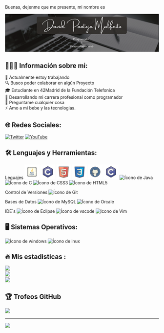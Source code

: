 Buenas, dejenme que me presente, mi nombre es

<div align="center">
<img src="https://raw.githubusercontent.com/DPM81Dev/DPM81Dev/main/dpmbanner.png" />
</div>

## 👩🏻‍🦲 Información sobre mi:
💼 Actualmente estoy trabajando<br> 🔍 Busco poder colaborar en algún Proyecto<br>🎓 Estudiante en 42Madrid de la Fundación Telefonica<br>🤝 Desarrollando mi carrera profesional como programador<br>💬 Preguntame cualquier cosa<br>⚡ Amo a mi bebe y las tecnologias.

## 🌐 Redes Sociales:
<a href="https://www.linkedin.com/in/dpm81dev/" img src="https://github.com/DPM81Dev/DPM81Dev/blob/main/linkedin.png" width="48" height="48" a> [![Twitter](https://img.shields.io/badge/Twitter-%231DA1F2.svg?logo=Twitter&logoColor=white)](https://twitter.com/DPM81Dev) [![YouTube](https://img.shields.io/badge/YouTube-%23FF0000.svg?logo=YouTube&logoColor=white)](https://youtube.com/@https://www.youtube.com/@code-lofi ) 

## 🛠 Lenguajes y Herramientas:

Leguajes
<img src="https://github.com/DPM81Dev/DPM81Dev/blob/main/icons8-java.svg" width="48" height="48">
<img src="https://github.com/DPM81Dev/DPM81Dev/blob/main/icons8-c-programming.svg" width="48" height="48">
<img src="https://github.com/DPM81Dev/DPM81Dev/blob/main/icons8-html-5.svg" width="48" height="48">
<img src="https://github.com/DPM81Dev/DPM81Dev/blob/main/icons8-css3.svg" width="48" height="48">
<img src="https://github.com/DPM81Dev/DPM81Dev/blob/main/icons8-github.svg" width="48" height="48">
<img src="https://github.com/DPM81Dev/DPM81Dev/blob/main/icons8-c-programming.svg" width="48" height="48">
<img src="https://cdn.jsdelivr.net/gh/devicons/devicon@latest/icons/java/java-original.svg" alt="Ícono de Java" width="64" height="64"/> <img src="https://cdn.jsdelivr.net/gh/devicons/devicon@latest/icons/c/c-original.svg" alt="Ícono de C" width="64" height="64"/> <img src="https://cdn.jsdelivr.net/gh/devicons/devicon@latest/icons/css3/css3-original-wordmark.svg"  alt="Ícono de CSS3" width="64" height="64"/> <img src="https://cdn.jsdelivr.net/gh/devicons/devicon@latest/icons/html5/html5-original-wordmark.svg" alt="Ícono de HTML5" width="64" height="64"/> 

Control de Versiones
<img src="https://cdn.jsdelivr.net/gh/devicons/devicon@latest/icons/git/git-plain.svg" alt="Ícono de Git" width="64" height="64"/> 

Bases de Datos
<img src="https://cdn.jsdelivr.net/gh/devicons/devicon@latest/icons/mysql/mysql-original-wordmark.svg" alt="Ícono de MySQL" width="64" height="64" /> <img src="https://cdn.jsdelivr.net/gh/devicons/devicon@latest/icons/oracle/oracle-original.svg" alt="Ícono de Orcale" width="64" height="64" />
          
IDE`s
<img src="https://cdn.jsdelivr.net/gh/devicons/devicon@latest/icons/eclipse/eclipse-original.svg" alt="Ícono de Eclipse" width="48" height="48"/> <img src="https://cdn.jsdelivr.net/gh/devicons/devicon@latest/icons/vscode/vscode-original.svg" alt="Ícono de vscode" width="48" height="48"/> <img src="https://cdn.jsdelivr.net/gh/devicons/devicon@latest/icons/vim/vim-original.svg" alt="Icono de Vim" width="48" height="48"/>
          
          

## 🖥️ Sistemas Operativos:

<img src="https://cdn.jsdelivr.net/gh/devicons/devicon@latest/icons/windows11/windows11-original-wordmark.svg" alt="Ícono de windows" width="64" height="64" /> <img src="https://cdn.jsdelivr.net/gh/devicons/devicon@latest/icons/linux/linux-original.svg" alt="Ícono de inux" width="64" height="64" />

## 🔥 Mis estadisticas :
![](https://github-readme-stats.vercel.app/api?username=DPM81Dev&theme=react&hide_border=false&include_all_commits=true&count_private=true)<br/>
![](https://github-readme-streak-stats.herokuapp.com/?user=DPM81Dev&theme=react&hide_border=false)<br/>
![](https://github-readme-stats.vercel.app/api/top-langs/?username=DPM81Dev&theme=react&hide_border=false&include_all_commits=true&count_private=true&layout=compact)

## 🏆 Trofeos GitHub
![](https://github-profile-trophy.vercel.app/?username=DPM81Dev&theme=onedark&no-frame=true&no-bg=false&margin-w=4)


---
[![](https://visitcount.itsvg.in/api?id=DPM81Dev&icon=6&color=0)](https://visitcount.itsvg.in)


